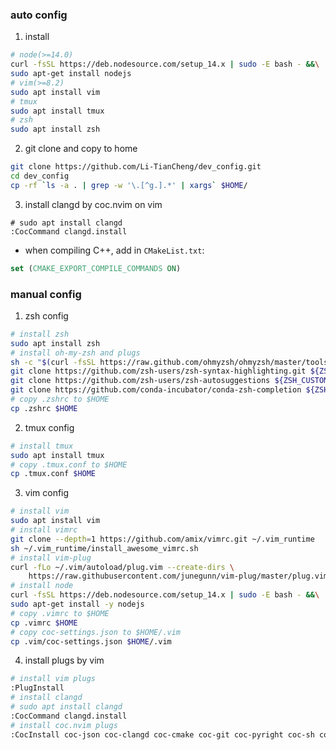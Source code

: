 ### auto config

1. install 
```bash
# node(>=14.0)
curl -fsSL https://deb.nodesource.com/setup_14.x | sudo -E bash - &&\
sudo apt-get install nodejs
# vim(>=8.2)
sudo apt install vim
# tmux
sudo apt install tmux
# zsh
sudo apt install zsh
```

2. git clone and copy to home
```bash
git clone https://github.com/Li-TianCheng/dev_config.git
cd dev_config
cp -rf `ls -a . | grep -w '\.[^g.].*' | xargs` $HOME/
```

3. install clangd by coc.nvim on vim
```
# sudo apt install clangd
:CocCommand clangd.install
```

* when compiling C++, add in `CMakeList.txt`:
```cmake
set (CMAKE_EXPORT_COMPILE_COMMANDS ON)
```

### manual config
1. zsh config
```bash
# install zsh
sudo apt install zsh
# install oh-my-zsh and plugs
sh -c "$(curl -fsSL https://raw.github.com/ohmyzsh/ohmyzsh/master/tools/install.sh)"
git clone https://github.com/zsh-users/zsh-syntax-highlighting.git ${ZSH_CUSTOM:-~/.oh-my-zsh/custom}/plugins/zsh-syntax-highlighting
git clone https://github.com/zsh-users/zsh-autosuggestions ${ZSH_CUSTOM:-~/.oh-my-zsh/custom}/plugins/zsh-autosuggestions
git clone https://github.com/conda-incubator/conda-zsh-completion ${ZSH_CUSTOM:-~/.oh-my-zsh/custom}/plugins/conda-zsh-completion
# copy .zshrc to $HOME
cp .zshrc $HOME
```
2. tmux config
```bash
# install tmux
sudo apt install tmux
# copy .tmux.conf to $HOME
cp .tmux.conf $HOME
```
3. vim config
```bash
# install vim
sudo apt install vim
# install vimrc
git clone --depth=1 https://github.com/amix/vimrc.git ~/.vim_runtime
sh ~/.vim_runtime/install_awesome_vimrc.sh
# install vim-plug
curl -fLo ~/.vim/autoload/plug.vim --create-dirs \
    https://raw.githubusercontent.com/junegunn/vim-plug/master/plug.vim
# install node
curl -fsSL https://deb.nodesource.com/setup_14.x | sudo -E bash - &&\
sudo apt-get install -y nodejs
# copy .vimrc to $HOME
cp .vimrc $HOME
# copy coc-settings.json to $HOME/.vim
cp .vim/coc-settings.json $HOME/.vim
```
4. install plugs by vim
```bash
# install vim plugs
:PlugInstall
# install clangd
# sudo apt install clangd
:CocCommand clangd.install
# install coc.nvim plugs
:CocInstall coc-json coc-clangd coc-cmake coc-git coc-pyright coc-sh coc-highlight coc-yaml
```
